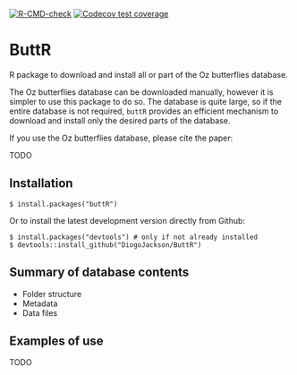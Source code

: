 <!-- badges: start -->
[![R-CMD-check](https://github.com/DiogoJackson/ButtR/actions/workflows/R-CMD-check.yaml/badge.svg)](https://github.com/DiogoJackson/ButtR/actions/workflows/R-CMD-check.yaml)
[![Codecov test coverage](https://codecov.io/gh/DiogoJackson/ButtR/graph/badge.svg)](https://app.codecov.io/gh/DiogoJackson/ButtR)
<!-- badges: end -->

# ButtR

R package to download and install all or part of the Oz butterflies database.

The Oz butterflies database can be downloaded manually, however it is simpler to
use this package to do so. The database is quite large, so if the
entire database is not required, `buttR` provides an efficient mechanism to download
and install only the desired parts of the database.

If you use the Oz butterflies database, please cite the paper:

TODO

## Installation

    $ install.packages("buttR")

Or to install the latest development version directly from Github:

    $ install.packages("devtools") # only if not already installed
    $ devtools::install_github("DiogoJackson/ButtR")

## Summary of database contents

* Folder structure
* Metadata
* Data files

## Examples of use

TODO
